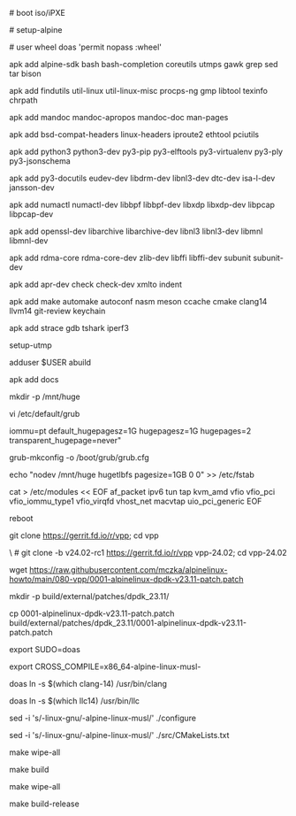\# boot iso/iPXE

\# setup-alpine

\# user wheel doas 'permit nopass :wheel'

apk add alpine-sdk bash bash-completion coreutils utmps gawk grep sed tar bison

apk add findutils util-linux util-linux-misc procps-ng gmp libtool texinfo chrpath

apk add mandoc mandoc-apropos mandoc-doc man-pages

apk add bsd-compat-headers linux-headers iproute2 ethtool pciutils

apk add python3 python3-dev py3-pip py3-elftools py3-virtualenv py3-ply py3-jsonschema

apk add py3-docutils eudev-dev libdrm-dev libnl3-dev dtc-dev isa-l-dev jansson-dev 

apk add numactl numactl-dev libbpf libbpf-dev libxdp libxdp-dev libpcap libpcap-dev

apk add openssl-dev libarchive libarchive-dev libnl3 libnl3-dev libmnl libmnl-dev

apk add rdma-core rdma-core-dev zlib-dev libffi libffi-dev subunit subunit-dev

apk add apr-dev check check-dev xmlto indent 

apk add make automake autoconf nasm meson ccache cmake clang14 llvm14 git-review keychain

apk add strace gdb tshark iperf3

setup-utmp

adduser $USER abuild

apk add docs

mkdir -p /mnt/huge

vi /etc/default/grub

iommu=pt default_hugepagesz=1G hugepagesz=1G hugepages=2 transparent_hugepage=never"

grub-mkconfig -o /boot/grub/grub.cfg

echo "nodev /mnt/huge hugetlbfs pagesize=1GB 0 0" >> /etc/fstab

cat > /etc/modules << EOF
af_packet
ipv6
tun
tap
kvm_amd
vfio
vfio_pci
vfio_iommu_type1
vfio_virqfd
vhost_net
macvtap
uio_pci_generic
EOF

reboot

git clone https://gerrit.fd.io/r/vpp; cd vpp

\ # git clone -b v24.02-rc1 https://gerrit.fd.io/r/vpp vpp-24.02; cd vpp-24.02

wget https://raw.githubusercontent.com/mczka/alpinelinux-howto/main/080-vpp/0001-alpinelinux-dpdk-v23.11-patch.patch

mkdir -p build/external/patches/dpdk_23.11/

cp 0001-alpinelinux-dpdk-v23.11-patch.patch build/external/patches/dpdk_23.11/0001-alpinelinux-dpdk-v23.11-patch.patch

export SUDO=doas

export CROSS_COMPILE=x86_64-alpine-linux-musl-

doas ln -s $(which clang-14) /usr/bin/clang

doas ln -s $(which llc14) /usr/bin/llc


sed -i 's/-linux-gnu/-alpine-linux-musl/' ./configure

sed -i 's/-linux-gnu/-alpine-linux-musl/' ./src/CMakeLists.txt


make wipe-all

make build

make wipe-all

make build-release
